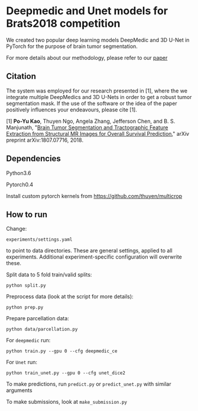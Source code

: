 # Deepmedic and Unet models for Brats2018 competition

We created two popular deep learning models DeepMedic and 3D U-Net in PyTorch for the purpose of brain tumor segmentation.

For more details about our methodology, please refer to our [paper](https://www.researchgate.net/publication/326549702_Brain_Tumor_Segmentation_and_Tractographic_Feature_Extraction_from_Structural_MR_Images_for_Overall_Survival_Prediction)

## Citation

The system was employed for our research presented in [1], where the we integrate multiple DeepMedics and 3D U-Nets in order to get a robust tumor segmentation mask. If the use of the software or the idea of the paper positively influences your endeavours, please cite [1].

[1] **Po-Yu Kao**, Thuyen Ngo, Angela Zhang, Jefferson Chen, and B. S. Manjunath, "[Brain Tumor Segmentation and Tractographic Feature Extraction from Structural MR Images for Overall Survival Prediction.](https://arxiv.org/abs/1807.07716)" arXiv preprint arXiv:1807.07716, 2018.


## Dependencies

Python3.6

Pytorch0.4

Install custom pytorch kernels from https://github.com/thuyen/multicrop

## How to run
Change:
```
experiments/settings.yaml
```
to point to data directories. These are general settings, applied to all
experiments. Additional experiment-specific configuration will overwrite
these.

Split data to 5 fold train/valid splits:
```
python split.py
```

Preprocess data (look at the script for more details):
```
python prep.py
```

Prepare parcellation data:
```
python data/parcellation.py
```

For `deepmedic` run:
```
python train.py --gpu 0 --cfg deepmedic_ce
```

For `Unet` run:
```
python train_unet.py --gpu 0 --cfg unet_dice2
```

To make predictions, run `predict.py` or `predict_unet.py` with similar arguments

To make submissions, look at `make_submission.py`
